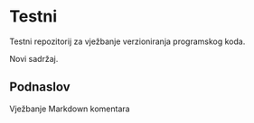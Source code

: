 # Testni
Testni repozitorij za vježbanje verzioniranja programskog koda.

Novi sadržaj.

## Podnaslov
Vježbanje Markdown komentara
